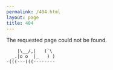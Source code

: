 ```yaml
---
permalink: /404.html
layout: page
title: 404
---
```


The requested page could not be found.

```text
    |\__/,|   (`\
  _.|o o  |_   ) )
-(((---(((--------
```
